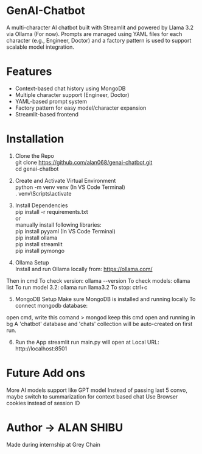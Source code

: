 ﻿# GenAI-Chatbot
A multi-character AI chatbot built with Streamlit and powered by Llama 3.2 via Ollama (For now). Prompts are managed using YAML files for each character (e.g., Engineer, Doctor) and a factory pattern is used to support scalable model integration.

# Features
- Context-based chat history using MongoDB
- Multiple character support (Engineer, Doctor)
- YAML-based prompt system
- Factory pattern for easy model/character expansion
- Streamlit-based frontend


# Installation

1. Clone the Repo   
git clone https://github.com/alan068/genai-chatbot.git  
cd genai-chatbot

2. Create and Activate Virtual Environment  
python -m venv venv  (In VS Code Terminal)  
. venv\Scripts\activate

3. Install Dependencies  
pip install -r requirements.txt  
or  
manually install following libraries:  
pip install pyyaml   (In VS Code Terminal)  
pip install ollama  
pip install streamlit  
pip install pymongo  

4. Ollama Setup  
Install and run Ollama locally from: https://ollama.com/    

Then in cmd
To check version: ollama --version
To check models: ollama list
To run model 3.2: ollama run llama3.2
To stop: ctrl+c

5. MongoDB Setup
Make sure MongoDB is installed and running locally
To connect mongodb database:

open cmd, write this comand > mongod
keep this cmd open and running in bg
A 'chatbot' database and 'chats' collection will be auto-created on first run.

6. Run the App
streamlit run main.py
will open at Local URL: http://localhost:8501


# Future Add ons
More AI models support like GPT model
Instead of passing last 5 convo, maybe switch to summarization for context based chat
Use Browser cookies instead of session ID


# Author -> ALAN SHIBU
Made during internship at Grey Chain


